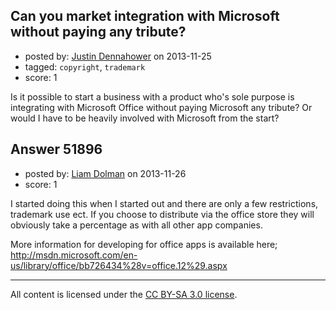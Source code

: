 ## Can you market integration with Microsoft without paying any tribute?

- posted by: [Justin Dennahower](https://stackexchange.com/users/-1/29791-justin-dennahower) on 2013-11-25
- tagged: `copyright`, `trademark`
- score: 1

<p>Is it possible to start a business with a product who's sole purpose is integrating with Microsoft Office without paying Microsoft any tribute? Or would I have to be heavily involved with Microsoft from the start?</p>



## Answer 51896

- posted by: [Liam Dolman](https://stackexchange.com/users/-1/27824-liam-dolman) on 2013-11-26
- score: 1

<p>I started doing this when I started out and there are only a few restrictions, trademark use ect. If you choose to distribute via the office store they will obviously take a percentage as with all other app companies.</p>

<p>More information for developing for office apps is available here; <a href="http://msdn.microsoft.com/en-us/library/office/bb726434%28v=office.12%29.aspx" rel="nofollow">http://msdn.microsoft.com/en-us/library/office/bb726434%28v=office.12%29.aspx</a> </p>




---

All content is licensed under the [CC BY-SA 3.0 license](https://creativecommons.org/licenses/by-sa/3.0/).
